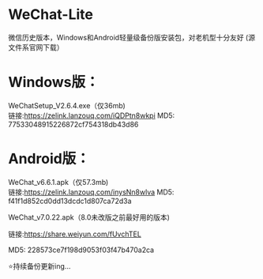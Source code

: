 # WeChat-Lite  
微信历史版本，Windows和Android轻量级备份版安装包，对老机型十分友好 (源文件系官网下载）

# Windows版：  
WeChatSetup_V2.6.4.exe（仅36mb)  
链接:https://zelink.lanzouq.com/iQDPtn8wkpi
MD5: 77533048915226872cf754318db43d86

# Android版：  
WeChat_v6.6.1.apk（仅57.3mb)  
链接:https://zelink.lanzouq.com/inysNn8wlva
MD5: f41f1d852cd0dd13dcdc1d807ca72d3a  

WeChat_v7.0.22.apk（8.0未改版之前最好用的版本)

链接:https://share.weiyun.com/fUvchTEL

MD5: 228573ce7f198d9053f03f47b470a2ca

⭐持续备份更新ing...


